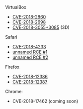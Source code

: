 VirtualBox

* [CVE-2018-2860](https://github.com/niklasb/sploits/tree/master/virtualbox/hgcm-oob)
* [CVE-2018-2698](https://github.com/niklasb/sploits/tree/master/virtualbox/vbva-oob)
* [CVE-2018-3055+3085](https://github.com/niklasb/3dpwn/tree/master/CVE-2018-3055%2B3085) (3D)

Safari

* [CVE-2018-4233](https://github.com/niklasb/sploits/blob/master/safari/createthis.txt)
* [unnamed RCE #1](https://github.com/niklasb/sploits/blob/master/safari/ftl-butterfly-oob.js)
* [unnamed RCE #2](https://github.com/niklasb/sploits/blob/master/safari/array-overflow.js)

Firefox

* [CVE-2018-12386](https://github.com/niklasb/sploits/blob/master/firefox/rce-register-misalloc.js)
* [CVE-2018-12387](https://github.com/niklasb/sploits/blob/master/firefox/stack-off-by-8.js)

Chrome:

* CVE-2018-17462 (coming soon)

